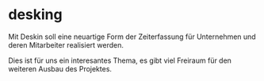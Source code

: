 # desking
Mit Deskin soll eine neuartige Form der Zeiterfassung für Unternehmen und deren Mitarbeiter realisiert werden.

Dies ist für uns ein interesantes Thema, es gibt viel Freiraum für den weiteren Ausbau des Projektes.
